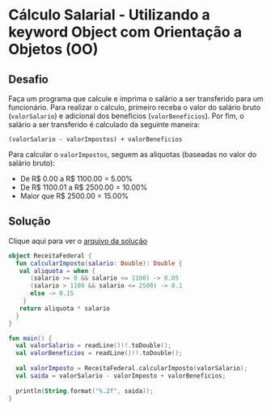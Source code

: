 # Cálculo Salarial - Utilizando a keyword Object com Orientação a Objetos (OO)

## Desafio

Faça um programa que calcule e imprima o salário a ser transferido para um funcionário. Para realizar o calculo, primeiro receba o valor do salário bruto (`valorSalario`) e adicional dos benefícios (`valorBeneficios`). Por fim, o salário a ser transferido é calculado da seguinte maneira:

`(valorSalario - valorImpostos) + valorBeneficios`

Para calcular o `valorImpostos`, seguem as aliquotas (baseadas no valor do salário bruto):

- De R$ 0.00 a R$ 1100.00 = 5.00%
- De R$ 1100.01 a R$ 2500.00 = 10.00%
- Maior que R$ 2500.00 = 15.00%

## Solução

Clique aqui para ver o [arquivo da solução](./solucao/calculo-salarial.kt)

```kotlin
object ReceitaFederal {
  fun calcularImposto(salario: Double): Double {
   val aliquota = when {
      (salario >= 0 && salario <= 1100) -> 0.05
      (salario > 1100 && salario <= 2500) -> 0.1
      else -> 0.15
    }
   return aliquota * salario
  }
}

fun main() {
  val valorSalario = readLine()!!.toDouble();
  val valorBeneficios = readLine()!!.toDouble();
  
  val valorImposto = ReceitaFederal.calcularImposto(valorSalario);
  val saida = valorSalario - valorImposto + valorBeneficios;
  
  println(String.format("%.2f", saida));
}
```

